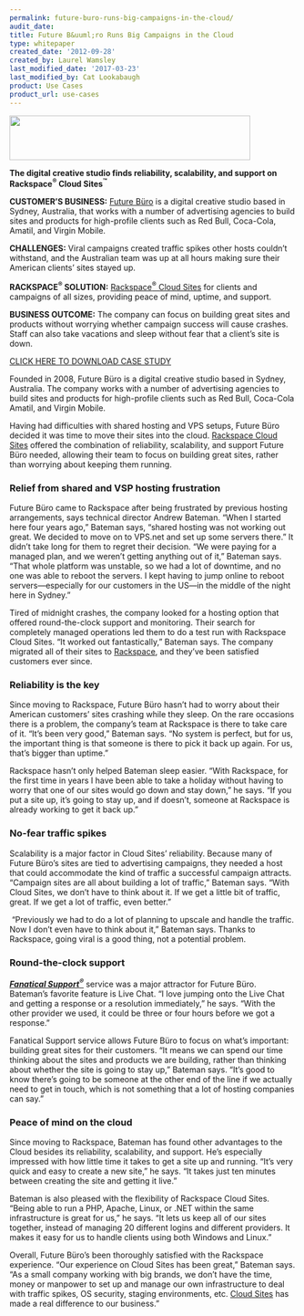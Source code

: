 ```yaml
---
permalink: future-buro-runs-big-campaigns-in-the-cloud/
audit_date:
title: Future B&uuml;ro Runs Big Campaigns in the Cloud
type: whitepaper
created_date: '2012-09-28'
created_by: Laurel Wamsley
last_modified_date: '2017-03-23'
last_modified_by: Cat Lookabaugh
product: Use Cases
product_url: use-cases
---
```


<a href="http://futureburo.com/">
   <img src="{% asset_path use-cases/future-buro-runs-big-campaigns-in-the-cloud/CS_FutureBuro_logo.png %}" width="423" height="78" />
</a>

**The digital creative studio finds reliability, scalability, and support on
Rackspace<sup>&reg;</sup> Cloud Sites<sup>&trade;</sup>**

**CUSTOMER’S BUSINESS:**  [Future Büro](http://futureburo.com/) is a digital
creative studio based in Sydney, Australia, that works with a number of
advertising agencies to build sites and products for high-profile clients such
as Red Bull, Coca-Cola, Amatil, and Virgin Mobile.

**CHALLENGES:**
Viral campaigns created traffic spikes other hosts couldn’t withstand,
and the Australian team was up at all hours making sure their American
clients’ sites stayed up.

**RACKSPACE<sup>&reg;</sup> SOLUTION:** [Rackspace<sup>&reg;</sup> Cloud
Sites](http://www.rackspace.com/cloud/cloud_hosting_products/sites/) for
clients and campaigns of all sizes, providing peace of mind, uptime, and
support.

**BUSINESS OUTCOME:** The company can focus on building great sites and
products without worrying whether campaign success will cause crashes. Staff
can also take vacations and sleep without fear that a client’s site is down.

[CLICK HERE TO DOWNLOAD CASE STUDY](http://c179631.r31.cf0.rackcdn.com/Future_Buro_2.pdf)

Founded in 2008, Future Büro is a digital creative studio based in
Sydney, Australia. The company works with a number of advertising
agencies to build sites and products for high-profile clients such as
Red Bull, Coca-Cola Amatil, and Virgin Mobile.

Having had difficulties with shared hosting and VPS setups, Future Büro
decided it was time to move their sites into the cloud. [Rackspace Cloud
Sites](http://www.rackspace.com/cloud/cloud_hosting_products/sites/)
offered the combination of reliability, scalability, and support Future
Büro needed, allowing their team to focus on building great sites,
rather than worrying about keeping them running.

### Relief from shared and VSP hosting frustration

Future Büro came to Rackspace after being frustrated by previous hosting
arrangements, says technical director Andrew Bateman. “When I started
here four years ago,” Bateman says, “shared hosting was not working out
great. We decided to move on to VPS.net and set up some servers there.”
It didn’t take long for them to regret their decision. “We were paying
for a managed plan, and we weren’t getting anything out of it,” Bateman
says. “That whole platform was unstable, so we had a lot of downtime,
and no one was able to reboot the servers. I kept having to jump online
to reboot servers—especially for our customers in the US—in the middle
of the night here in Sydney.”

Tired of midnight crashes, the company looked for a hosting option that
offered round-the-clock support and monitoring. Their search for
completely managed operations led them to do a test run with Rackspace
Cloud Sites. “It worked out fantastically,” Bateman says. The company
migrated all of their sites to [Rackspace](http://www.rackspace.com/),
and they’ve been satisfied customers ever since.
 

### Reliability is the key

Since moving to Rackspace, Future Büro hasn’t had to worry about their
American customers’ sites crashing while they sleep. On the rare
occasions there is a problem, the company’s team at Rackspace is there
to take care of it. “It’s been very good,” Bateman says. “No system is
perfect, but for us, the important thing is that someone is there to
pick it back up again. For us, that’s bigger than uptime.”

Rackspace hasn’t only helped Bateman sleep easier. “With Rackspace, for
the first time in years I have been able to take a holiday without
having to worry that one of our sites would go down and stay down,” he
says. “If you put a site up, it’s going to stay up, and if doesn’t,
someone at Rackspace is already working to get it back up.”

### No-fear traffic spikes

Scalability is a major factor in Cloud Sites’ reliability. Because many
of Future Büro’s sites are tied to advertising campaigns, they needed a
host that could accommodate the kind of traffic a successful campaign
attracts. “Campaign sites are all about building a lot of traffic,”
Bateman says. “With Cloud Sites, we don’t have to think about it. If we
get a little bit of traffic, great. If we get a lot of traffic, even
better.”

 “Previously we had to do a lot of planning to upscale and handle the
traffic. Now I don’t even have to think about it,” Bateman says. Thanks
to Rackspace, going viral is a good thing, not a potential problem.

### Round-the-clock support

[***Fanatical Support<sup>&reg;</sup>***](http://www.rackspace.com/whyrackspace/support/)
service was a major attractor for Future Büro. Bateman’s favorite
feature is Live Chat. “I love jumping onto the Live Chat and getting a
response or a resolution immediately,” he says. “With the other provider
we used, it could be three or four hours before we got a response.”

Fanatical Support service allows Future Büro to focus on what’s
important: building great sites for their customers. “It means we can
spend our time thinking about the sites and products we are building,
rather than thinking about whether the site is going to stay up,”
Bateman says. “It’s good to know there’s going to be someone at the
other end of the line if we actually need to get in touch, which is not
something that a lot of hosting companies can say.”

### Peace of mind on the cloud

Since moving to Rackspace, Bateman has found other advantages to the
Cloud besides its reliability, scalability, and support. He’s especially
impressed with how little time it takes to get a site up and running.
“It’s very quick and easy to create a new site,” he says. “It takes just
ten minutes between creating the site and getting it live.”

Bateman is also pleased with the flexibility of Rackspace Cloud Sites.
“Being able to run a PHP, Apache, Linux, or .NET within the same
infrastructure is great for us,” he says. “It lets us keep all of our
sites together, instead of managing 20 different logins and different
providers. It makes it easy for us to handle clients using both Windows
and Linux.”

Overall, Future Büro’s been thoroughly satisfied with the Rackspace
experience. “Our experience on Cloud Sites has been great,” Bateman
says. “As a small company working with big brands, we don’t have the
time, money or manpower to set up and manage our own infrastructure to
deal with traffic spikes, OS security, staging environments, etc. [Cloud
Sites](http://www.rackspace.com/cloud/cloud_hosting_products/sites/) has
made a real difference to our business.”

